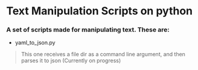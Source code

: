 # Text Manipulation Scripts on python

### A set of scripts made for manipulating text. These are:

- yaml\_to\_json.py
 > This one receives a file dir as a command line argument, and then parses it to json
 > (Currently on progress)

